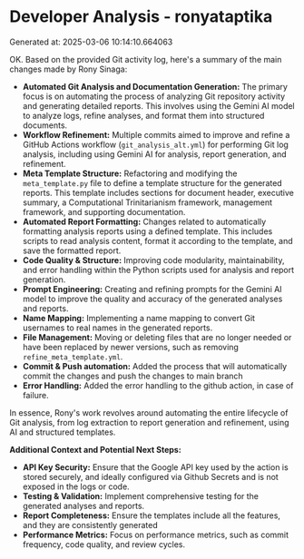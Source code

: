 # Developer Analysis - ronyataptika
Generated at: 2025-03-06 10:14:10.664063

OK. Based on the provided Git activity log, here's a summary of the main changes made by Rony Sinaga:

*   **Automated Git Analysis and Documentation Generation:** The primary focus is on automating the process of analyzing Git repository activity and generating detailed reports. This involves using the Gemini AI model to analyze logs, refine analyses, and format them into structured documents.
*   **Workflow Refinement:** Multiple commits aimed to improve and refine a GitHub Actions workflow (`git_analysis_alt.yml`) for performing Git log analysis, including using Gemini AI for analysis, report generation, and refinement.
*   **Meta Template Structure:** Refactoring and modifying the `meta_template.py` file to define a template structure for the generated reports. This template includes sections for document header, executive summary, a Computational Trinitarianism framework, management framework, and supporting documentation.
*   **Automated Report Formatting:** Changes related to automatically formatting analysis reports using a defined template. This includes scripts to read analysis content, format it according to the template, and save the formatted report.
*   **Code Quality & Structure:** Improving code modularity, maintainability, and error handling within the Python scripts used for analysis and report generation.
*   **Prompt Engineering:** Creating and refining prompts for the Gemini AI model to improve the quality and accuracy of the generated analyses and reports.
*   **Name Mapping:** Implementing a name mapping to convert Git usernames to real names in the generated reports.
*   **File Management:** Moving or deleting files that are no longer needed or have been replaced by newer versions, such as removing `refine_meta_template.yml`.
*   **Commit & Push automation:** Added the process that will automatically commit the changes and push the changes to main branch
*   **Error Handling:** Added the error handling to the github action, in case of failure.

In essence, Rony's work revolves around automating the entire lifecycle of Git analysis, from log extraction to report generation and refinement, using AI and structured templates.

**Additional Context and Potential Next Steps:**

*   **API Key Security:** Ensure that the Google API key used by the action is stored securely, and ideally configured via Github Secrets and is not exposed in the logs or code.
*   **Testing & Validation:**  Implement comprehensive testing for the generated analyses and reports.
*   **Report Completeness:** Ensure the templates include all the features, and they are consistently generated
*   **Performance Metrics:** Focus on performance metrics, such as commit frequency, code quality, and review cycles.